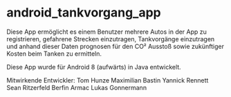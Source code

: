 # android_tankvorgang_app

Diese App ermöglicht es einem Benutzer mehrere Autos in der App zu registrieren, gefahrene Strecken einzutragen, Tankvorgänge einzutragen und anhand dieser Daten prognosen für den CO² Ausstoß sowie zukünftiger Kosten beim Tanken zu ermitteln.

Diese App wurde für Android 8 (aufwärts) in Java entwickelt.

Mitwirkende Entwickler:
Tom Hunze 
Maximilian Bastin
Yannick Rennett
Sean Ritzerfeld
Berfin Armac
Lukas Gonnermann
